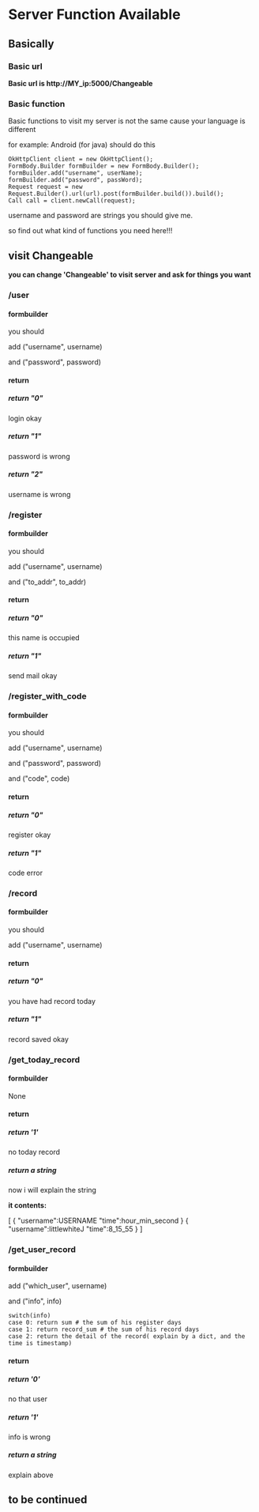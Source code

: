 # Server Function Available
## Basically
### Basic url
**Basic url is http://MY_ip:5000/Changeable**

### Basic function
Basic functions to visit my server is not the same cause your language is different

for example: Android (for java) should do this
```
OkHttpClient client = new OkHttpClient();
FormBody.Builder formBuilder = new FormBody.Builder();
formBuilder.add("username", userName);
formBuilder.add("password", passWord);
Request request = new Request.Builder().url(url).post(formBuilder.build()).build();
Call call = client.newCall(request);
```
username and password are strings you should give me.

so find out what kind of functions you need here!!!

## visit Changeable
**you can change 'Changeable' to visit server and ask for things you want**

### /user
#### formbuilder
you should

add ("username", username)

and ("password", password)

#### return
##### return "0"
login okay
##### return "1"
password is wrong
##### return "2"
username is wrong

### /register
#### formbuilder
you should

add ("username", username)

and ("to_addr", to_addr)


#### return
##### return "0"
this name is occupied
##### return "1"
send mail okay

### /register_with_code
#### formbuilder
you should

add ("username", username)

and ("password", password)

and ("code", code)

#### return
##### return "0"
register okay
##### return "1"
code error


### /record
#### formbuilder
you should

add ("username", username)

#### return
##### return "0"
you have had record today
##### return "1"
record saved okay 


### /get_today_record
#### formbuilder

None

#### return
##### return '1'
no today record
##### return a string
now i will explain the string

**it contents:**

[
	{
		"username":USERNAME
		"time":hour_min_second
	}
	{
		"username":littlewhiteJ
		"time":8_15_55
	}
]

### /get_user_record
#### formbuilder

add ("which_user", username)

and ("info", info)
```
switch(info)
case 0: return sum # the sum of his register days
case 1: return record_sum # the sum of his record days
case 2: return the detail of the record( explain by a dict, and the time is timestamp)
```
#### return
##### return '0'
no that user
##### return '1'
info is wrong
##### return a string
explain above

## to be continued
